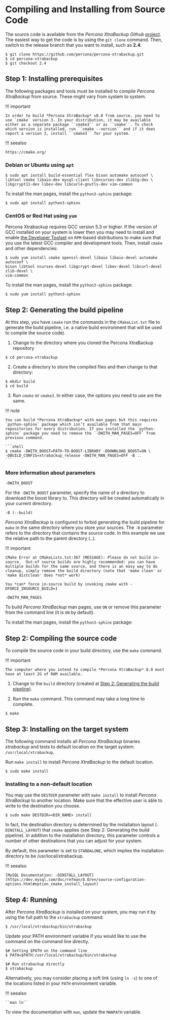 # Compiling and Installing from Source Code

The source code is available from the *Percona XtraBackup* *Github* [project](https://github.com/percona/percona-xtrabackup). The easiest way to get the
code is by using the `git clone` command. Then, switch to the release
branch that you want to install, such as **2.4**.

```shell
$ git clone https://github.com/percona/percona-xtrabackup.git
$ cd percona-xtrabackup
$ git checkout 2.4
```

## Step 1: Installing prerequisites

The following packages and tools must be installed to compile *Percona
XtraBackup* from source. These might vary from system to system.

!!! important

    In order to build *Percona XtraBackup* v8.0 from source, you need to use `cmake` version 3. In your distribution, it may be available either as a separate package ``cmake3`` or as ``cmake``. To check which version is installed, run ``cmake --version`` and if it does report a version 3, install ``cmake3`` for your system.

!!! seealso

    https://cmake.org/

### Debian or Ubuntu using `apt`

```shell
$ sudo apt install build-essential flex bison automake autoconf \
libtool cmake libaio-dev mysql-client libncurses-dev zlib1g-dev \
libgcrypt11-dev libev-dev libcurl4-gnutls-dev vim-common
```

To install the man pages, install the `python3-sphinx` package:

```shell
$ sudo apt install python3-sphinx
```

### CentOS or Red Hat using `yum`

Percona Xtrabackup requires GCC version 5.3 or higher. If the
version of GCC installed on your system is lower then you may need to
install and enable [the Developer Toolset](https://developers.redhat.com/products/developertoolset/overview) on
`RPM`-based distributions to make sure that you use the latest GCC
compiler and development tools.  Then, install `cmake` and other
dependencies:

```shell
$ sudo yum install cmake openssl-devel libaio libaio-devel automake autoconf \
bison libtool ncurses-devel libgcrypt-devel libev-devel libcurl-devel zlib-devel \
vim-common
```

To install the man pages, install the `python3-sphinx` package:

```shell
$ sudo yum install python3-sphinx
```

## Step 2: Generating the build pipeline

At this step, you have `cmake` run the commands in the `CMakeList.txt`
file to generate the build pipeline, i.e. a native build environment that will
be used to compile the source code).

1. Change to the directory where you cloned the Percona XtraBackup repository

```shell
$ cd percona-xtrabackup
```

2. Create a directory to store the compiled files and then change to that
directory:

```shell
$ mkdir build
$ cd build
```

3. Run `cmake` or `cmake3`. In either case, the options you need to use are the
same.

!!! note

    You can build *Percona XtraBackup* with man pages but this requires `python-sphinx` package which isn’t available from that main repositories for every distribution. If you installed the `python-sphinx` package you need to remove the `-DWITH_MAN_PAGES=OFF` from previous command. 
    
    ```shell 
    $ cmake -DWITH_BOOST=PATH-TO-BOOST-LIBRARY -DDOWNLOAD_BOOST=ON \
    -DBUILD_CONFIG=xtrabackup_release -DWITH_MAN_PAGES=OFF -B ..
    ``` 

### More information about parameters

`-DWITH_BOOST`

For the `-DWITH_BOOST` parameter, specify the name of a directory to download the boost library to. This directory will be created automatically in your current directory.

`-B (--build)`

*Percona XtraBackup* is configured to forbid generating the build pipeline for ``make`` in the same directory where you store your sources. The ``-B`` parameter refers to the directory that contains the source code. In this example we use the relative path to the parent directory (..).

!!! important

    CMake Error at CMakeLists.txt:367 (MESSAGE): Please do not build in-source.  Out-of source builds are highly recommended: you can have multiple builds for the same source, and there is an easy way to do cleanup, simply remove the build directory (note that 'make clean' or 'make distclean' does *not* work)

    You *can* force in-source build by invoking cmake with -DFORCE_INSOURCE_BUILD=1

`-DWITH_MAN_PAGES`

To build *Percona XtraBackup* man pages, use ``ON`` or remove this parameter from the command line (it is ``ON`` by default). 

To install the man pages, install the `python3-sphinx` package:

## Step 2: Compiling the source code

To compile the source code in your build directory, use the `make` command.

!!! important

    The computer where you intend to compile *Percona XtraBackup* 8.0 must have at least 2G of RAM available.

1. Change to the `build` directory (created at [Step 2: Generating the build pipeline](compiling_xtrabackup.md#pxb-source-code-installing-build-pipe-line-generating)).

2. Run the `make` command. This command may take a long time to complete.

```shell
$ make
```

## Step 3: Installing on the target system

The following command installs all *Percona XtraBackup* binaries *xtrabackup*
and tests to default location on the target system: `/usr/local/xtrabackup`.

Run `make install` to install *Percona XtraBackup* to the default location.

```shell
$ sudo make install
```

### Installing to a non-default location

You may use the `DESTDIR` parameter with `make install` to install *Percona XtraBackup* to another location. Make sure that the effective user is able to
write to the destination you choose.

```shell
$ sudo make DESTDIR=<DIR_NAME> install
```

In fact, the destination directory is determined by the installation layout
(`-DINSTALL_LAYOUT`) that `cmake` applies (see
Step 2: Generating the build pipeline). In addition to
the installation directory, this parameter controls a number of other
destinations that you can adjust for your system.

By default, this parameter is set to `STANDALONE`, which implies the
installation directory to be /usr/local/xtrabackup.

!!! seealso

    [MySQL Documentation: -DINSTALL_LAYOUT](https://dev.mysql.com/doc/refman/8.0/en/source-configuration-options.html#option_cmake_install_layout)

## Step 4: Running

After *Percona XtraBackup* is installed on your system, you may run it by using
the full path to the `xtrabackup` command:

```shell
$ /usr/local/xtrabackup/bin/xtrabackup
```

Update your PATH environment variable if you would like to use the command on
the command line directly.

```shell
$# Setting $PATH on the command line
$ PATH=$PATH:/usr/local/xtrabackup/bin/xtrabackup

$# Run xtrabackup directly
$ xtrabackup
```

Alternatively, you may consider placing a soft link (using `ln -s`) to one of
the locations listed in your `PATH` environment variable.

!!! seealso

    ``man ln``

To view the documentation with `man`, update the `MANPATH` variable.